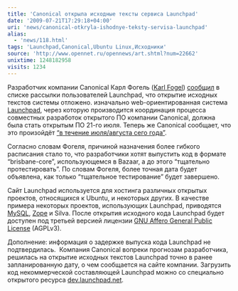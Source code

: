 ```yaml
---
title: 'Canonical открыла исходные тексты сервиса Launchpad'
date: '2009-07-21T17:29:18+04:00'
uri: 'news/canonical-otkryla-ishodnye-teksty-servisa-launchpad'
alias: 
  - 'news/118.html'
tags: 'Launchpad,Canonical,Ubuntu Linux,Исходники'
source: 'http://www.opennet.ru/opennews/art.shtml?num=22662'
unixtime: 1248182958
visits: 1234
---
```

Разработчик компании Canonical Карл Фогель ([Karl Fogel](http://www.red-bean.com/kfogel/)) [сообщил](https://lists.launchpad.net/launchpad-users/msg05078.html) в списке рассылки пользователей Launchpad, что открытие исходных текстов системы отложено. изначально web-ориентированная система [Launchpad](https://launchpad.net/), через которую производится координация процесса совместных разработок открытого ПО компании Canonical, должна была стать открытым ПО 21-го июля. Теперь же Canonical сообщает, что это произойдёт [“в течение июля/августа сего года”](https://dev.launchpad.net/OpenSourcing).

Согласно словам Фогеля, причиной назначения более гибкого расписания стало то, что разработчики хотят выпустить код в формате “brisbane-core”, использующемся в Bazaar, а до этого “тщательно протестировать”. По словам Фогеля, более точная дата будет объявлена, как только “тщательное тестирование” будет завершено.

Сайт Launchpad используется для хостинга различных открытых проектов, относящихся к Ubuntu, и некоторых других. В качестве примера некоторых проектов, использующих Launchpad, приводятся [MySQL](http://blogs.mysql.com/kaj/2008/06/19/version-control-thanks-bitkeeper-welcome-bazaar/), [Zope](http://www.zope.org/) и Silva. После открытия исходного кода Launchpad будет доступен под третьей версией лицензии [GNU Affero General Public License](http://www.gnu.org/licenses/agpl-3.0.html) (AGPLv3).

Дополнение: информация о задержке выпуска кода Launchpad не подтвердилась.  Компания Canonical вопреки прогнозам разработчика, решилась на открытие исходных текстов Launchpad точно в ранее запланированную дату, о чем сообщается на сайте компании. Загрузить код некоммерческой составляющей Launchpad можно со специально открытого ресурса [dev.launchpad.net](https://dev.launchpad.net/).
